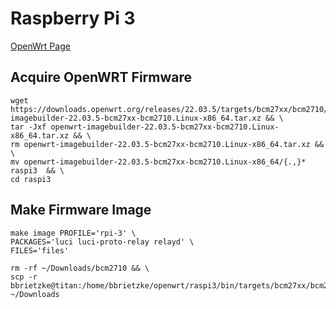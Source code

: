 # Raspberry Pi 3
[OpenWrt Page](https://downloads.openwrt.org/releases/22.03.5/targets/bcm27xx/bcm2710/)

## Acquire OpenWRT Firmware
```
wget https://downloads.openwrt.org/releases/22.03.5/targets/bcm27xx/bcm2710/openwrt-imagebuilder-22.03.5-bcm27xx-bcm2710.Linux-x86_64.tar.xz && \
tar -Jxf openwrt-imagebuilder-22.03.5-bcm27xx-bcm2710.Linux-x86_64.tar.xz && \
rm openwrt-imagebuilder-22.03.5-bcm27xx-bcm2710.Linux-x86_64.tar.xz && \
mv openwrt-imagebuilder-22.03.5-bcm27xx-bcm2710.Linux-x86_64/{.,}* raspi3  && \
cd raspi3
```

## Make Firmware Image
```
make image PROFILE='rpi-3' \
PACKAGES='luci luci-proto-relay relayd' \
FILES='files'
```

```
rm -rf ~/Downloads/bcm2710 && \
scp -r bbrietzke@titan:/home/bbrietzke/openwrt/raspi3/bin/targets/bcm27xx/bcm2710 ~/Downloads
```
